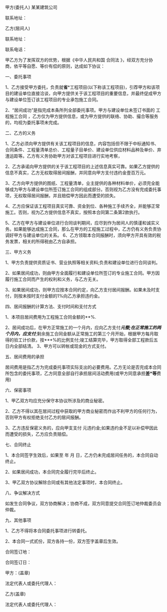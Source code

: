 
 


甲方(委托人) 某某建筑公司


联系地址：


乙方(居间人)


联系地址：


联系电话：


甲乙方为了发挥双方的优势，根据《中华人民共和国
合同法
》，经双方充分协商，依平等自愿、等价有偿的原则，达成如下协议：


一、委托事项


1、乙方接受甲方委托，负责就**省***工程项目(以下称该工程项目)，引荐甲方和该项目的建设单位直接洽谈，向甲方提供关于该工程项目的重要信息，并最终促成甲方与建设单位签订该工程项目的专业承包施工合同。


2、“居间成功”是指完成本条所列全部委托事项。甲方与建设单位未签订书面的
工程施工合同
，乙方仅为甲方提供信息，或为甲方提供的联络、协助、撮合等服务的，均视为委托事项未完成。


二、乙方的义务


1、乙方必须向甲方提供有关该工程项目的信息，内容包括但不限于中标通知书、合同条件、工程量清单总价、工程量子目单价、建设单位供应材料品种及单价、弃渣运距等。乙方有义务协助甲方对该工程项目进行实地考察，


2、乙方承诺向甲方提供的关于该工程项目的上述信息真实可靠。如果乙方提供的信息不真实，乙方无权取得居间报酬，并同意向甲方支付违约金壹百万元。


3、乙方向甲方提供的图纸、工程量清单，业主提供的各种材料单价，必须完全能够成为甲方与建设单位所签订施工合同的组成部分。否则视为乙方没有完成委托事项，无权取得居间报酬，并且赔偿甲方因此而遭受的损失。


4、乙方应保证该工程项目真实可靠、资金到位、各种施工手续齐全，并能够正常施工。否则，视为乙方提供信息不真实，按照本合同第二条第2款执行。


5、乙方在甲方与建设单位进行合同谈判期间，应尽到作为居间人的慎谨和诚实义务。如果能够达成施工合同，那么在甲方的工程施工过程中，乙方仍有义务负责协调好甲方与建设单位的关系。 6、乙方领取本合同报酬时，须向甲方开具有效的税务发票，相关的所得税由乙方自承担。


三、甲方义务


1、甲方负责提供资质证书、营业执照等相关资料;负责和建设单位进行合同谈判。


2、如果居间成功，则由甲方全面履行和建设单位所签订的专业施工合同。甲方因履行施工合同而产生的权利和义务，与乙方无关。


3、如果居间成功，则甲方应按本合同约定，向乙方支付居间报酬。如果未及时支付，则按未按时支付金额的1%向乙方承担违约金。


四、居间报酬的计算方法、支付时间和支付方式


1、本项目居间费用为工程施工合同金额的**%.


2、居间成功后，在甲方正常施工的一个月内，应向乙方支付***元整;在正常施工的两个月内，应支付***;剩余施工合同金额从正常施工的第三个月开始，根据甲方每月取得的验工计价款，按***%的比例支付;竣工结算完毕，甲方取得全部工程款后五日内全部结清。 3、甲方可以转帐或现金的方式支付。


五、居间费用的承担


居间费用是指乙方为完成委托事项实际支出的必要费用。乙方无论是否完成本合同所包含的委托事项，乙方同意全部自行承担居间活动费用(或甲方同意承担**差*等**费用)


六、保密事项


1、甲乙双方均应充分保守本协议所涉及的商业秘密。


2、乙方不得以其在居间过程中获取的甲方商业秘密而作出不利甲方的任何行为，否则甲方有权拒绝支付乙方的居间报酬。


3、乙方违反保密义务的，应向甲支支付 元违约金;如果违约金不足以补偿甲因此而遭受的损失，乙方应负责赔偿。


七、合同终止


1、本合同签字生效后，如果至 年 月 日，乙方仍未完成居间任务的，本合同自动终止。


2、如果居间成功，本合同完全履行完毕后终止。


3、甲乙双方协议解除合同或有其他法定事项时，本合同终止。


八、争议解决方式


如发生合同争议，双方协商解决；协商不成，双方同意提交合同签订地仲裁委员会仲裁。


九、其他事项


1、乙方不得将本合同委托事项进行转委托。


2、本合同一式贰份，双方各持一份，双方签字盖章后生效。


合同签订地：


合同签订日：


甲方：(盖章)


法定代表人或委托代理人：


乙方(盖章)


法定代表人或委托代理人：
 


 

 
 
 
 
 
  


  
 

  


  


  
 
 
 
 

